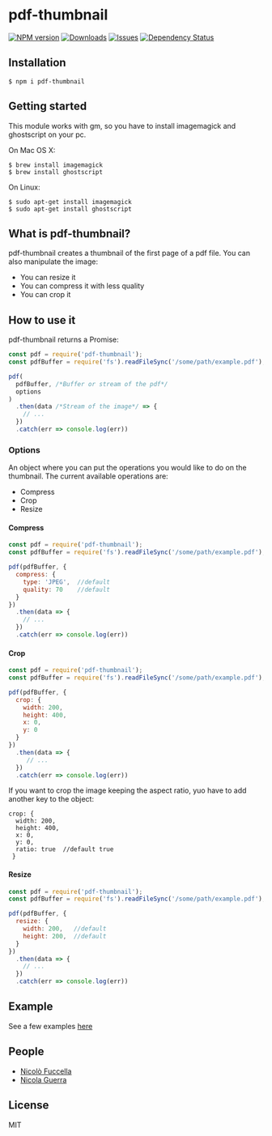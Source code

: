# pdf-thumbnail

[![NPM version][npm-image]][npm-url] [![Downloads][downloads-image]][npm-url] [![Issues][issues-image]][issues-url] [![Dependency Status][dependencies-image]][dependencies-url]

[npm-url]: https://www.npmjs.com/package/pdf-thumbnail
[npm-image]: http://img.shields.io/npm/v/pdf-thumbnail.svg?style=flat
[downloads-image]: https://img.shields.io/npm/dm/pdf-thumbnail.svg?style=flat-square
[dependencies-image]: https://david-dm.org/nicofuccella/pdf-thumbnail.svg
[dependencies-url]: href="https://david-dm.org/nicofuccella/pdf-thumbnail
[issues-image]: https://img.shields.io/github/issues/nicofuccella/pdf-thumbnail.svg
[issues-url]: https://github.com/nicofuccella/pdf-thumbnail/issues

## Installation

    $ npm i pdf-thumbnail

## Getting started

This module works with gm, so you have to install imagemagick and ghostscript on your pc.

On Mac OS X:

    $ brew install imagemagick
    $ brew install ghostscript

On Linux:

    $ sudo apt-get install imagemagick
    $ sudo apt-get install ghostscript

## What is pdf-thumbnail?

pdf-thumbnail creates a thumbnail of the first page of a pdf file. You can also manipulate the image:

  * You can resize it
  * You can compress it with less quality
  * You can crop it

## How to use it

pdf-thumbnail returns a Promise:

```javascript
const pdf = require('pdf-thumbnail');
const pdfBuffer = require('fs').readFileSync('/some/path/example.pdf');

pdf(
  pdfBuffer, /*Buffer or stream of the pdf*/
  options
)
  .then(data /*Stream of the image*/ => {
    // ...
  })
  .catch(err => console.log(err))
```

### Options

An object where you can put the operations you would like to do on the thumbnail. The current available operations are:

* Compress
* Crop
* Resize

#### Compress

```javascript
const pdf = require('pdf-thumbnail');
const pdfBuffer = require('fs').readFileSync('/some/path/example.pdf');

pdf(pdfBuffer, {
  compress: {
    type: 'JPEG',  //default
    quality: 70    //default
  }
})
  .then(data => {
    // ...
  })
  .catch(err => console.log(err))
```

#### Crop

```javascript
const pdf = require('pdf-thumbnail');
const pdfBuffer = require('fs').readFileSync('/some/path/example.pdf');

pdf(pdfBuffer, {
  crop: {
    width: 200,
    height: 400,
    x: 0,
    y: 0
  }
})
  .then(data => {
     // ...
  })
  .catch(err => console.log(err))
```

If you want to crop the image keeping the aspect ratio, yuo have to add another key to the object:

    crop: {
      width: 200,
      height: 400,
      x: 0,
      y: 0,
      ratio: true  //default true
     }

#### Resize

```javascript
const pdf = require('pdf-thumbnail');
const pdfBuffer = require('fs').readFileSync('/some/path/example.pdf');

pdf(pdfBuffer, {
  resize: {
    width: 200,   //default
    height: 200,  //default
  }
})
  .then(data => {
    // ...
  })
  .catch(err => console.log(err))
```

## Example

See a few examples [here](test/)

## People

- [Nicolò Fuccella](https://github.com/nicoFuccella)
- [Nicola Guerra](https://github.com/Ng2k)

## License
MIT
